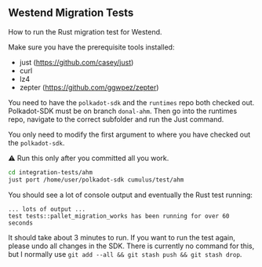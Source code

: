 ## Westend Migration Tests

How to run the Rust migration test for Westend.

Make sure you have the prerequisite tools installed:
- just (https://github.com/casey/just)
- curl
- lz4
- zepter (https://github.com/ggwpez/zepter)

You need to have the `polkadot-sdk` and the `runtimes` repo both checked out. Polkadot-SDK must be on
branch `donal-ahm`. Then go into the runtimes repo, navigate to the correct subfolder and run the
Just command.

You only need to modify the first argument to where you have checked out the `polkadot-sdk`.

⚠️ Run this only after you committed all you work.

```bash
cd integration-tests/ahm
just port /home/user/polkadot-sdk cumulus/test/ahm
```
You should see a lot of console output and eventually the Rust test running:

```pre
... lots of output ...
test tests::pallet_migration_works has been running for over 60 seconds
```

It should take about 3 minutes to run. If you want to run the test again, please undo all changes in the
SDK. There is currently no command for this, but I normally use `git add --all && git stash push && git stash drop`.
